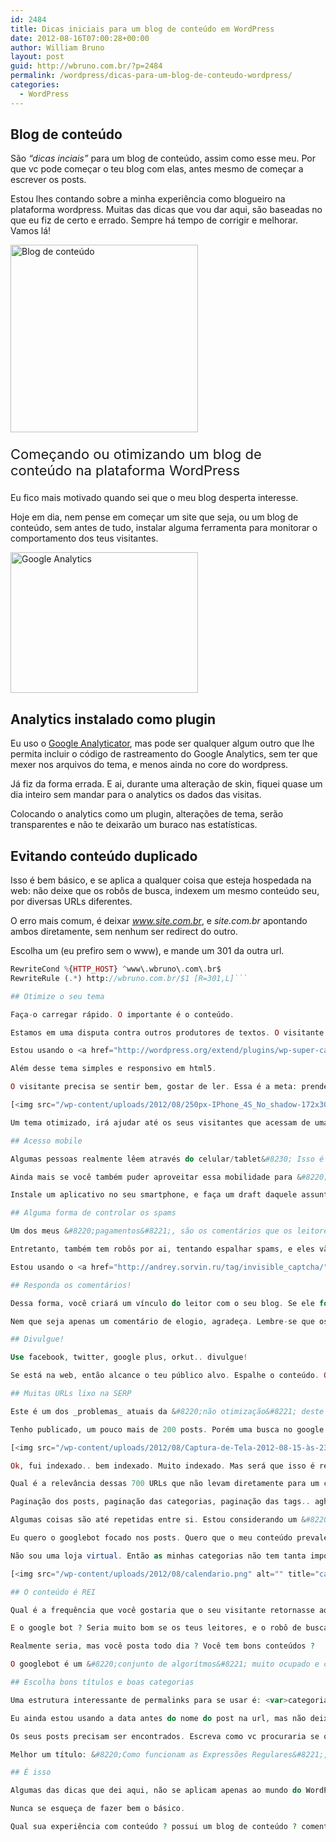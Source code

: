 ```yaml
---
id: 2484
title: Dicas iniciais para um blog de conteúdo em WordPress
date: 2012-08-16T07:00:28+00:00
author: William Bruno
layout: post
guid: http://wbruno.com.br/?p=2484
permalink: /wordpress/dicas-para-um-blog-de-conteudo-wordpress/
categories:
  - WordPress
---
```

## Blog de conteúdo

São _&#8220;dicas inciais&#8221;_ para um blog de conteúdo, assim como esse meu. Por que vc pode começar o teu blog com elas, antes mesmo de começar a escrever os posts.

Estou lhes contando sobre a minha experiência como blogueiro na plataforma wordpress. Muitas das dicas que vou dar aqui, são baseadas no que eu fiz de certo e errado. Sempre há tempo de corrigir e melhorar. Vamos lá!

<!--more-->



[<img src="/wp-content/uploads/2012/08/wordpress-300x300.jpeg" alt="Blog de conteúdo" title="Blog de conteúdo" width="300" height="300" class="alignright size-medium wp-image-2493" srcset="/wp-content/uploads/2012/08/wordpress-300x300.jpeg 300w, /wp-content/uploads/2012/08/wordpress-150x150.jpeg 150w, /wp-content/uploads/2012/08/wordpress.jpeg 500w" sizes="(max-width: 300px) 100vw, 300px" />](/wp-content/uploads/2012/08/wordpress.jpeg)

<p style="font-size: 22px">
  Começando ou otimizando um blog de conteúdo na plataforma WordPress
</p>

Eu fico mais motivado quando sei que o meu blog desperta interesse.

Hoje em dia, nem pense em começar um site que seja, ou um blog de conteúdo, sem antes de tudo, instalar alguma ferramenta para monitorar o comportamento dos teus visitantes.

[<img src="/wp-content/uploads/2012/08/google-analytics.png" alt="Google Analytics" title="google-analytics" width="300" height="225" class="alignleft size-full wp-image-2485" />](/wp-content/uploads/2012/08/google-analytics.png)

## Analytics instalado como plugin

Eu uso o <a href="http://wordpress.org/extend/plugins/google-analyticator/" rel="external nofollow">Google Analyticator</a>, mas pode ser qualquer algum outro que lhe permita incluir o código de rastreamento do Google Analytics, sem ter que mexer nos arquivos do tema, e menos ainda no core do wordpress.

Já fiz da forma errada. E ai, durante uma alteração de skin, fiquei quase um dia inteiro sem mandar para o analytics os dados das visitas.

Colocando o analytics como um plugin, alterações de tema, serão transparentes e não te deixarão um buraco nas estatísticas.

## Evitando conteúdo duplicado

Isso é bem básico, e se aplica a qualquer coisa que esteja hospedada na web: não deixe que os robôs de busca, indexem um mesmo conteúdo seu, por diversas URLs diferentes.

O erro mais comum, é deixar <var>www.site.com.br</var>, e <var>site.com.br</var> apontando ambos diretamente, sem nenhum ser redirect do outro.

Escolha um (eu prefiro sem o www), e mande um 301 da outra url.

``` php
RewriteCond %{HTTP_HOST} ^www\.wbruno\.com\.br$
RewriteRule (.*) http://wbruno.com.br/$1 [R=301,L]```

## Otimize o seu tema

Faça-o carregar rápido. O importante é o conteúdo.

Estamos em uma disputa contra outros produtores de textos. O visitante não vai escolher o seu feed, só por que a sua página é mais bonita, mas se ela carregar mais rápido, isso pode ajudá-lo a não ir embora.

Estou usando o <a href="http://wordpress.org/extend/plugins/wp-super-cache/" rel="external nofollow">WP Super Cache</a>, para ajudar na performance das páginas(economizando consultas ao banco mysql).

Além desse tema simples e responsivo em html5.

O visitante precisa se sentir bem, gostar de ler. Essa é a meta: prender o visitante.

[<img src="/wp-content/uploads/2012/08/250px-IPhone_4S_No_shadow-172x300.png" alt="Otimize para mobile seu blog" title="250px-IPhone_4S_No_shadow" width="172" height="300" class="alignleft size-medium wp-image-2535" srcset="/wp-content/uploads/2012/08/250px-IPhone_4S_No_shadow-172x300.png 172w, /wp-content/uploads/2012/08/250px-IPhone_4S_No_shadow.png 250w" sizes="(max-width: 172px) 100vw, 172px" />](/wp-content/uploads/2012/08/250px-IPhone_4S_No_shadow.png)

Um tema otimizado, irá ajudar até os seus visitantes que acessam de uma rede 3g de um tablet ou smartphone.

## Acesso mobile

Algumas pessoas realmente lêem através do celular/tablet&#8230; Isso é bom, na verdade, isso é fantástico.

Ainda mais se você também puder aproveitar essa mobilidade para &#8220;não se esquecer&#8221; de postar.

Instale um aplicativo no seu smartphone, e faça um draft daquele assunto que lhe veio a cabeça. Super simples, basta ativar o <var>XML-RPC</var> em Settings -> Writing.

## Alguma forma de controlar os spams

Um dos meus &#8220;pagamentos&#8221;, são os comentários que os leitores fazem nos meus posts.

Entretanto, também tem robôs por ai, tentando espalhar spams, e eles vão ficar enchendo o seu saco, tentando comentar no teu blog.

Estou usando o <a href="http://andrey.sorvin.ru/tag/invisible_captcha/" rel="nofollow external">Invisible Captcha</a>.

## Responda os comentários!

Dessa forma, você criará um vínculo do leitor com o seu blog. Se ele for respondido, se sentirá &#8220;importante&#8221;. Ele irá voltar para ler a resposta, e acompanhar as respostas dos outros.

Nem que seja apenas um comentário de elogio, agradeça. Lembre-se que os comentários também adicionam &#8220;conteúdo&#8221; ao documento. As vezes quando pesquisamos no google, a resposta do que queremos está nos comentários, e não no post em si.

## Divulgue!

Use facebook, twitter, google plus, orkut.. divulgue!

Se está na web, então alcance o teu público alvo. Espalhe o conteúdo. O plugin <a href="http://wordpress.org/extend/plugins/really-simple-facebook-twitter-share-buttons/" rel="nofollow external">Really Simple Share</a> é muito bom em colocar botões das redes sociais em cada um dos teus posts.

## Muitas URLs lixo na SERP

Este é um dos _problemas_ atuais da &#8220;não otimização&#8221; deste blog.

Tenho publicado, um pouco mais de 200 posts. Porém uma busca no google por:

[<img src="/wp-content/uploads/2012/08/Captura-de-Tela-2012-08-15-às-23.51.45.png" alt="" title="Captura de Tela 2012-08-15 às 23.51.45" width="600" height="131" class="aligncenter size-full wp-image-2548" srcset="/wp-content/uploads/2012/08/Captura-de-Tela-2012-08-15-às-23.51.45.png 600w, /wp-content/uploads/2012/08/Captura-de-Tela-2012-08-15-às-23.51.45-300x65.png 300w" sizes="(max-width: 600px) 100vw, 600px" />](/wp-content/uploads/2012/08/Captura-de-Tela-2012-08-15-às-23.51.45.png)retorna mais de 900 resultados.

Ok, fui indexado.. bem indexado. Muito indexado. Mas será que isso é realmente bom ?

Qual é a relevância dessas 700 URLs que não levam diretamente para um certo post ?

Paginação dos posts, paginação das categorias, paginação das tags.. aghr!

Algumas coisas são até repetidas entre si. Estou considerando um &#8220;problema&#8221;. Então vou colocar um noindex, para que o robô saiba que não precisa se preocupar com esse conteúdo das paginações.

Eu quero o googlebot focado nos posts. Quero que o meu conteúdo prevaleça.

Não sou uma loja virtual. Então as minhas categorias não tem tanta importância na SERP.

[<img src="/wp-content/uploads/2012/08/calendario.png" alt="" title="calendario" width="300" height="298" class="alignright size-full wp-image-2534" srcset="/wp-content/uploads/2012/08/calendario.png 300w, /wp-content/uploads/2012/08/calendario-150x150.png 150w" sizes="(max-width: 300px) 100vw, 300px" />](/wp-content/uploads/2012/08/calendario.png)

## O conteúdo é REI

Qual é a frequência que você gostaria que o seu visitante retornasse ao teu blog ?

E o google bot ? Seria muito bom se os teus leitores, e o robô de busca, lessem o conteúdo do blog, todo dia.. ne?!

Realmente seria, mas você posta todo dia ? Você tem bons conteúdos ?

O googlebot é um &#8220;conjunto de algorítmos&#8221; muito ocupado e com coisas muito mais interessantes a fazer, do que ficar procurando novidades onde não há. Ele não vai voltar todos os dias ao teu site, se você não tiver algo realmente interessante a dizer.

## Escolha bons títulos e boas categorias

Uma estrutura interessante de permalinks para se usar é: <var>categoria/nome-do-post</var>.

Eu ainda estou usando a data antes do nome do post na url, mas não deixe de forma alguma a forma default ?p=15(não amigável).

Os seus posts precisam ser encontrados. Escreva como vc procuraria se quisesse ler sobre aquilo.

Melhor um título: &#8220;Como funcionam as Expressões Regulares&#8221;, do quem um título: &#8220;Leia sobre REGEX&#8221;.

## É isso

Algumas das dicas que dei aqui, não se aplicam apenas ao mundo do WordPress. Procure a solução equivalente da tua plataforma, ou aplique alguma dessas dicas, no teu site institucional, loja virtual, também tá valendo.

Nunca se esqueça de fazer bem o básico.

Qual sua experiência com conteúdo ? possui um blog de conteúdo ? comente ai&#8230; **let me know**!!
